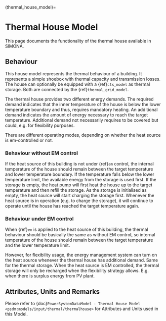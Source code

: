 (thermal_house_model)=

# Thermal House Model

This page documents the functionality of the thermal house available in SIMONA.


## Behaviour

This house model represents the thermal behaviour of a building. It represents a simple shoebox with thermal capacity and transmission losses.
The house can optionally be equipped with a {ref}`cts_model` as thermal storage. Both are connected by the {ref}`thermal_grid_model`.

The thermal house provides two different energy demands. The required demand indicates that the inner temperature of the house is below the lower temperature boundary and thus, requires mandatory heating. An additional demand indicates the amount of energy necessary to reach the target temperature. Additional demand not necessarily requires to be covered but could, e.g. for flexibility purposes.

There are different operating modes, depending on whether the heat source is em-controlled or not.

### Behaviour without EM control

If the heat source of this building is not under {ref}`em` control, the internal temperature of the house should remain between the target temperature and lower temperature boundary. If the temperature falls below the lower temperature limit, the available energy from the storage is used first. If the storage 
is empty, the heat pump will first heat the house up to the target temperature and then refill the storage.
As the storage is initialised as empty, the heat source will start charging the storage first. Whenever the heat source is in operation (e.g. to charge the storage), it will continue to operate until the house has reached the target temperature again.

### Behaviour under EM control

When {ref}`em` is applied to the heat source of this building, the thermal behaviour should be basically the same as without EM control, so internal temperature of the house should remain between the target temperature and the lower temperature limit. 

However, for flexibility usage, the energy management system can turn on the heat source whenever the thermal house has additional demand. Same for the thermal storage. When the heat source is EM controlled, the thermal storage will only be recharged when the flexibility strategy allows. E.g. when there is surplus energy from PV plant.

## Attributes, Units and Remarks

Please refer to  {doc}`PowerSystemDataModel - Thermal House Model <psdm:models/input/thermal/thermalhouse>` for Attributes and Units used in this Model.
